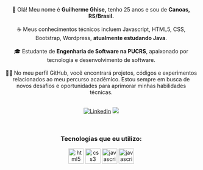 <div align="center">👋 Olá! Meu nome é <strong>Guilherme Ghise,</strong> tenho 25 anos e sou de <strong>Canoas, RS/Brasil.</strong></br></br>
<div align="center">☕ Meus conhecimentos técnicos incluem Javascript, HTML5, CSS, Bootstrap, Wordpress, <strong>atualmente estudando Java</strong>.</br></br>
<div align="center">🎓 Estudante de <strong>Engenharia de Software na PUCRS</strong>, apaixonado por tecnologia e desenvolvimento de software.</br></br>
<div align="center">👨‍💻 No meu perfil GitHub, você encontrará projetos, códigos e experimentos relacionados ao meu percurso acadêmico. Estou sempre em busca de novos desafios e oportunidades para aprimorar minhas habilidades técnicas.</br></br>




[![Linkedin](https://img.shields.io/badge/LinkedIn-0077B5?style=for-the-badge&logo=linkedin&logoColor=white)](https://www.linkedin.com/in/guilhermeghise/)
<a href = "mailto:contatoguilhermeghise@gmail.com"><img src="https://img.shields.io/badge/Gmail-D14836?style=for-the-badge&logo=gmail&logoColor=white" target="_blank"></a>

</br>

### Tecnologias que eu utilizo:
<div style="display: inline_block">
<img align="center" alt="html5" width="40px" src="https://cdn.jsdelivr.net/gh/devicons/devicon/icons/html5/html5-original.svg" width />
<img align="center" alt="css3" width="40px" src="https://cdn.jsdelivr.net/gh/devicons/devicon/icons/css3/css3-original.svg" />
<img align="center" width="40px" alt="javascript" src="https://cdn.jsdelivr.net/gh/devicons/devicon/icons/javascript/javascript-original.svg" />
<img align="center" width="40px" alt="javascript" src="https://www.vectorlogo.zone/logos/java/java-icon.svg" />
  
  </br></br>
